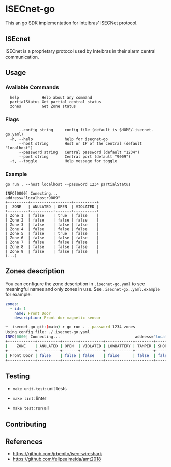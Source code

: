 # ISECnet-go

This an go SDK implementation for Intelbras' ISECNet protocol.

## ISEcnet

ISECnet is a proprietary protocol used by Intelbras in their alarm central communication.

## Usage

### Available Commands

```
  help          Help about any command
  partialStatus Get partial central status
  zones         Get Zone status
```

### Flags

```
      --config string     config file (default is $HOME/.isecnet-go.yaml)
  -h, --help              help for isecnet-go
      --host string       Host or IP of the central (default "localhost")
      --password string   Central password (default "1234")
      --port string       Central port (default "9009")
  -t, --toggle            Help message for toggle
```

### Example

```
go run . --host localhost --password 1234 partialStatus

INFO[0000] Conecting...                                  address="localhost:9009"
+---------+----------+-------+----------+
|  ZONE   | ANULATED | OPEN  | VIOLATED |
+---------+----------+-------+----------+
| Zone 1  | false    | true  | false    |
| Zone 2  | false    | false | false    |
| Zone 3  | false    | false | false    |
| Zone 4  | false    | false | false    |
| Zone 5  | false    | true  | false    |
| Zone 6  | false    | false | false    |
| Zone 7  | false    | false | false    |
| Zone 8  | false    | false | false    |
| Zone 9  | false    | false | false    |
(...)
```

## Zones description

You can configure the zone description in `.isecnet-go.yaml` to see meaningful names and only zones in use. See `.isecnet-go..yaml.example` for example:

```yaml
zones:
  - id: 1
    name: Front Door
    description: Front dor magnetic sensor

```

```bash
➜  isecnet-go git:(main) ✗ go run . --password 1234 zones
Using config file: ./.isecnet-go.yaml
INFO[0000] Connecting...                                 address="localhost:9009"
+------------+----------+-------+----------+------------+--------+---------------+
|    ZONE    | ANULATED | OPEN  | VIOLATED | LOWBATTERY | TAMPER | SHORT CIRCUIT |
+------------+----------+-------+----------+------------+--------+---------------+
| Front Door | false    | false | false    | false      | false  | false         |
+------------+----------+-------+----------+------------+--------+---------------+
```

## Testing

* `make unit-test`: unit tests

* `make lint`: linter

* `make test`: run all


## Contributing

## References

* https://github.com/jrbenito/isec-wireshark
* https://github.com/felipealmeida/amt2018
